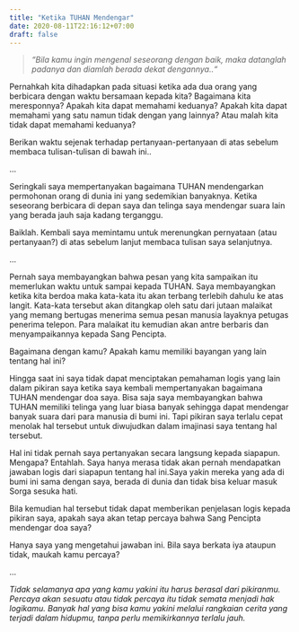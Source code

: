 ```yaml
---
title: "Ketika TUHAN Mendengar"
date: 2020-08-11T22:16:12+07:00
draft: false
---
```


> *“Bila kamu ingin mengenal seseorang dengan baik, maka datanglah padanya dan diamlah berada dekat dengannya..“*

Pernahkah kita dihadapkan pada situasi ketika ada dua orang yang berbicara dengan waktu bersamaan kepada kita? Bagaimana kita meresponnya? Apakah kita dapat memahami keduanya? Apakah kita dapat memahami yang satu namun tidak dengan yang lainnya? Atau malah kita tidak dapat memahami keduanya?

Berikan waktu sejenak terhadap pertanyaan-pertanyaan di atas sebelum membaca tulisan-tulisan di bawah ini..

...

Seringkali saya mempertanyakan bagaimana TUHAN mendengarkan permohonan orang di dunia ini yang sedemikian banyaknya. Ketika seseorang berbicara di depan saya dan telinga saya mendengar suara lain yang berada jauh saja kadang terganggu.

Baiklah. Kembali saya memintamu untuk merenungkan pernyataan (atau pertanyaan?) di atas sebelum lanjut membaca tulisan saya selanjutnya.

...

Pernah saya membayangkan bahwa pesan yang kita sampaikan itu memerlukan waktu untuk sampai kepada TUHAN. Saya membayangkan ketika kita berdoa maka kata-kata itu akan terbang terlebih dahulu ke atas langit. Kata-kata tersebut akan ditangkap oleh satu dari jutaan malaikat yang memang bertugas menerima semua pesan manusia layaknya petugas penerima telepon. Para malaikat itu kemudian akan antre berbaris dan menyampaikannya kepada Sang Pencipta.

Bagaimana dengan kamu? Apakah kamu memiliki bayangan yang lain tentang hal ini?

Hingga saat ini saya tidak dapat menciptakan pemahaman logis yang lain dalam pikiran saya ketika saya kembali mempertanyakan bagaimana TUHAN mendengar doa saya. Bisa saja saya membayangkan bahwa TUHAN memiliki telinga yang luar biasa banyak sehingga dapat mendengar banyak suara dari para manusia di bumi ini. Tapi pikiran saya terlalu cepat menolak hal tersebut untuk diwujudkan dalam imajinasi saya tentang hal tersebut.

Hal ini tidak pernah saya pertanyakan secara langsung kepada siapapun. Mengapa? Entahlah. Saya hanya merasa tidak akan pernah mendapatkan jawaban logis dari siapapun tentang hal ini.Saya yakin mereka yang ada di bumi ini sama dengan saya, berada di dunia dan tidak bisa keluar masuk Sorga sesuka hati.

Bila kemudian hal tersebut tidak dapat memberikan penjelasan logis kepada pikiran saya, apakah saya akan tetap percaya bahwa Sang Pencipta mendengar doa saya?

Hanya saya yang mengetahui jawaban ini. Bila saya berkata iya ataupun tidak, maukah kamu percaya?

...

*Tidak selamanya apa yang kamu yakini itu harus berasal dari pikiranmu. Percaya akan sesuatu atau tidak percaya itu tidak semata menjadi hak logikamu. Banyak hal yang bisa kamu yakini melalui rangkaian cerita yang terjadi dalam hidupmu, tanpa perlu memikirkannya terlalu jauh.*